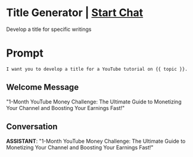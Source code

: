 

# Title Generator | [Start Chat](https://gptcall.net/chat.html?data=%7B%22contact%22%3A%7B%22id%22%3A%22IVVFhqyWtQ8JDYzfyEqFs%22%2C%22flow%22%3Atrue%7D%7D)
Develop a title for specific writings

# Prompt

```
I want you to develop a title for a YouTube tutorial on {{ topic }}.

```

## Welcome Message
"1-Month YouTube Money Challenge: The Ultimate Guide to Monetizing Your Channel and Boosting Your Earnings Fast!"

## Conversation

**ASSISTANT**: "1-Month YouTube Money Challenge: The Ultimate Guide to Monetizing Your Channel and Boosting Your Earnings Fast!"

